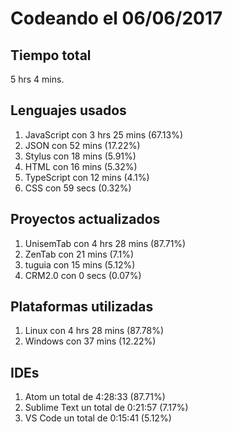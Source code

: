 # Codeando el 06/06/2017

## Tiempo total
5 hrs 4 mins.

## Lenguajes usados
1. JavaScript con 3 hrs 25 mins (67.13%)
1. JSON con 52 mins (17.22%)
1. Stylus con 18 mins (5.91%)
1. HTML con 16 mins (5.32%)
1. TypeScript con 12 mins (4.1%)
1. CSS con 59 secs (0.32%)

## Proyectos actualizados
1. UnisemTab con 4 hrs 28 mins (87.71%)
1. ZenTab con 21 mins (7.1%)
1. tuguia con 15 mins (5.12%)
1. CRM2.0 con 0 secs (0.07%)

## Plataformas utilizadas
1. Linux con 4 hrs 28 mins (87.78%)
1. Windows con 37 mins (12.22%)

## IDEs
1. Atom un total de 4:28:33 (87.71%)
1. Sublime Text un total de 0:21:57 (7.17%)
1. VS Code un total de 0:15:41 (5.12%)
